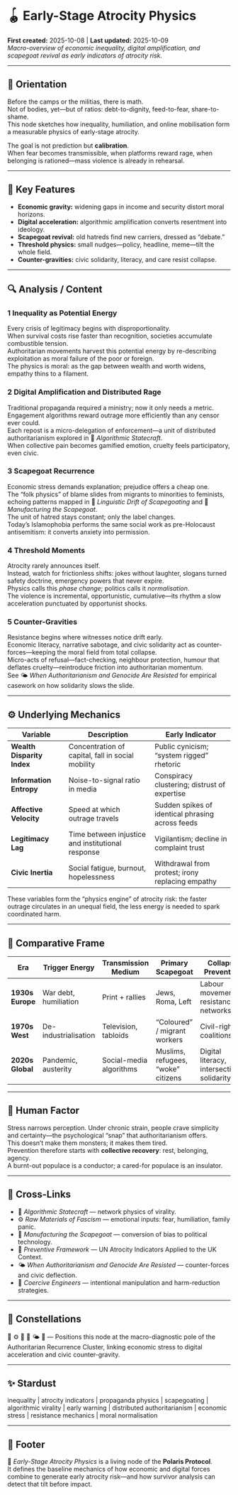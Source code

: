# 🪀 Early-Stage Atrocity Physics
**First created:** 2025-10-08  |  **Last updated:** 2025-10-09  
*Macro-overview of economic inequality, digital amplification, and scapegoat revival as early indicators of atrocity risk.*

---

## 🧭 Orientation  

Before the camps or the militias, there is math.  
Not of bodies, yet—but of ratios: debt-to-dignity, feed-to-fear, share-to-shame.  
This node sketches how inequality, humiliation, and online mobilisation form a measurable physics of early-stage atrocity.  

The goal is not prediction but **calibration**.  
When fear becomes transmissible, when platforms reward rage, when belonging is rationed—mass violence is already in rehearsal.

---

## 🧩 Key Features  

- **Economic gravity:** widening gaps in income and security distort moral horizons.  
- **Digital acceleration:** algorithmic amplification converts resentment into ideology.  
- **Scapegoat revival:** old hatreds find new carriers, dressed as “debate.”  
- **Threshold physics:** small nudges—policy, headline, meme—tilt the whole field.  
- **Counter-gravities:** civic solidarity, literacy, and care resist collapse.  

---

## 🔍 Analysis / Content  

### 1  Inequality as Potential Energy  
Every crisis of legitimacy begins with disproportionality.  
When survival costs rise faster than recognition, societies accumulate combustible tension.  
Authoritarian movements harvest this potential energy by re-describing exploitation as moral failure of the poor or foreign.  
The physics is moral: as the gap between wealth and worth widens, empathy thins to a filament.

### 2  Digital Amplification and Distributed Rage  
Traditional propaganda required a ministry; now it only needs a metric.  
Engagement algorithms reward outrage more efficiently than any censor ever could.  
Each repost is a micro-delegation of enforcement—a unit of distributed authoritarianism explored in 📡 *Algorithmic Statecraft*.  
When collective pain becomes gamified emotion, cruelty feels participatory, even civic.

### 3  Scapegoat Recurrence  
Economic stress demands explanation; prejudice offers a cheap one.  
The “folk physics” of blame slides from migrants to minorities to feminists, echoing patterns mapped in 🧠 *Linguistic Drift of Scapegoating* and 🧨 *Manufacturing the Scapegoat*.  
The unit of hatred stays constant; only the label changes.  
Today’s Islamophobia performs the same social work as pre-Holocaust antisemitism: it converts anxiety into permission.

### 4  Threshold Moments  
Atrocity rarely announces itself.  
Instead, watch for frictionless shifts: jokes without laughter, slogans turned safety doctrine, emergency powers that never expire.  
Physics calls this *phase change*; politics calls it *normalisation*.  
The violence is incremental, opportunistic, cumulative—its rhythm a slow acceleration punctuated by opportunist shocks.

### 5  Counter-Gravities  
Resistance begins where witnesses notice drift early.  
Economic literacy, narrative sabotage, and civic solidarity act as counter-forces—keeping the moral field from total collapse.  
Micro-acts of refusal—fact-checking, neighbour protection, humour that deflates cruelty—reintroduce friction into authoritarian momentum.  
See 🌤️ *When Authoritarianism and Genocide Are Resisted* for empirical casework on how solidarity slows the slide.

---

## ⚙️ Underlying Mechanics  

| Variable | Description | Early Indicator |
|-----------|--------------|----------------|
| **Wealth Disparity Index** | Concentration of capital, fall in social mobility | Public cynicism; “system rigged” rhetoric |
| **Information Entropy** | Noise-to-signal ratio in media | Conspiracy clustering; distrust of expertise |
| **Affective Velocity** | Speed at which outrage travels | Sudden spikes of identical phrasing across feeds |
| **Legitimacy Lag** | Time between injustice and institutional response | Vigilantism; decline in complaint trust |
| **Civic Inertia** | Social fatigue, burnout, hopelessness | Withdrawal from protest; irony replacing empathy |

These variables form the “physics engine” of atrocity risk: the faster outrage circulates in an unequal field, the less energy is needed to spark coordinated harm.

---

## 🧮 Comparative Frame  

| Era | Trigger Energy | Transmission Medium | Primary Scapegoat | Collapse Prevention |
|------|----------------|---------------------|-------------------|--------------------|
| **1930s Europe** | War debt, humiliation | Print + rallies | Jews, Roma, Left | Labour movements, resistance networks |
| **1970s West** | De-industrialisation | Television, tabloids | “Coloured” / migrant workers | Civil-rights coalitions |
| **2020s Global** | Pandemic, austerity | Social-media algorithms | Muslims, refugees, “woke” citizens | Digital literacy, intersectional solidarity |

---

## 🧠 Human Factor  

Stress narrows perception. Under chronic strain, people crave simplicity and certainty—the psychological “snap” that authoritarianism offers.  
This doesn’t make them monsters; it makes them tired.  
Prevention therefore starts with **collective recovery**: rest, belonging, agency.  
A burnt-out populace is a conductor; a cared-for populace is an insulator.

---

## 🔗 Cross-Links  

- 📡 *Algorithmic Statecraft* — network physics of virality.  
- ⚙️ *Raw Materials of Fascism* — emotional inputs: fear, humiliation, family panic.  
- 🧨 *Manufacturing the Scapegoat* — conversion of bias to political technology.  
- 📜 *Preventive Framework* — UN Atrocity Indicators Applied to the UK Context.  
- 🌤️ *When Authoritarianism and Genocide Are Resisted* — counter-forces and civic deflection.  
- 👹 *Coercive Engineers* — intentional manipulation and harm-reduction strategies.  

---

## 🌌 Constellations  

🧭 ⚙️ 📡 🧨 🌤️ 👹 — Positions this node at the macro-diagnostic pole of the Authoritarian Recurrence Cluster, linking economic stress to digital acceleration and civic counter-gravity.

---

## ✨ Stardust  

inequality | atrocity indicators | propaganda physics | scapegoating | algorithmic virality | early warning | distributed authoritarianism | economic stress | resistance mechanics | moral normalisation  

---

## 🏮 Footer  

🧭 *Early-Stage Atrocity Physics* is a living node of the **Polaris Protocol**.  
It defines the baseline mechanics of how economic and digital forces combine to generate early atrocity risk—and how survivor analysis can detect that tilt before impact.  
